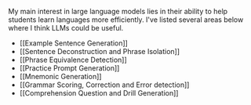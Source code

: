 
My main interest in large language models lies in their ability to help students learn languages more efficiently. I've listed several areas below where I think LLMs could be useful.

 - [[Example Sentence Generation]]
 - [[Sentence Deconstruction and Phrase Isolation]]
 - [[Phrase Equivalence Detection]]
 - [[Practice Prompt Generation]]
 - [[Mnemonic Generation]]
 - [[Grammar Scoring, Correction and Error detection]]
 - [[Comprehension Question and Drill Generation]]
